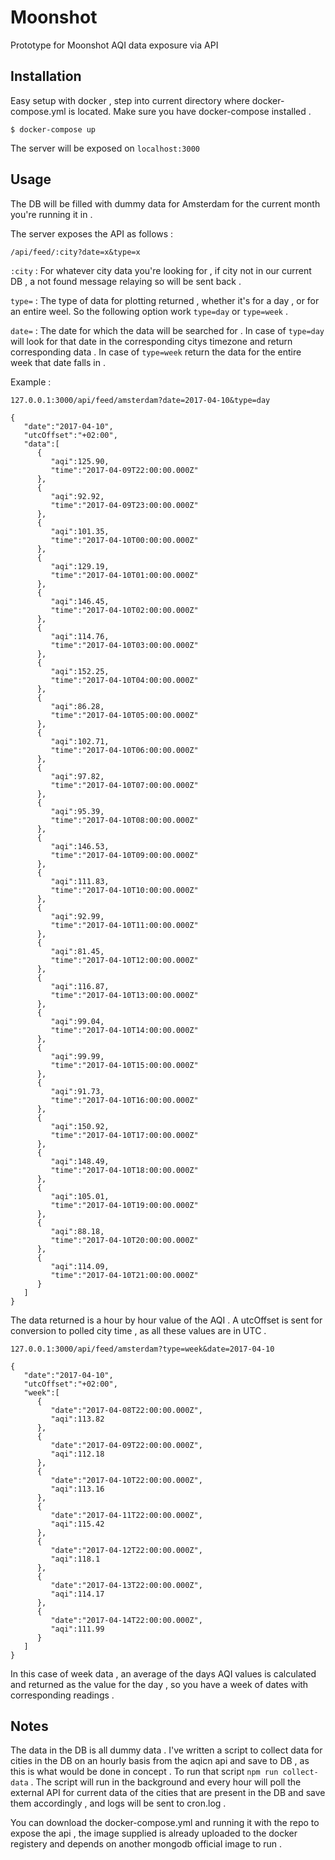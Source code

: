 # Moonshot
Prototype for Moonshot AQI data exposure via API

## Installation

Easy setup with docker , step into current directory where docker-compose.yml is located. 
Make sure you have docker-compose installed .

```
$ docker-compose up
```
The server will be exposed on `localhost:3000`

## Usage

The DB will be filled with dummy data for Amsterdam for the current month you're running it in .

The server exposes the API as follows :

```
/api/feed/:city?date=x&type=x
```
`:city` : For whatever city data you're looking for , if city not in our current DB , a not found message relaying so will be sent back .

`type=` : The type of data for plotting returned , whether it's for a day , or for an entire weel. So the following option work `type=day` or `type=week` .

`date=` : The date for which the data will be searched for . In case of `type=day` will look for that date in the corresponding citys timezone and return corresponding data . In case of `type=week` return the data for the entire week that date falls in .

Example :

```
127.0.0.1:3000/api/feed/amsterdam?date=2017-04-10&type=day
```

```
{  
   "date":"2017-04-10",
   "utcOffset":"+02:00",
   "data":[  
      {  
         "aqi":125.90,
         "time":"2017-04-09T22:00:00.000Z"
      },
      {  
         "aqi":92.92,
         "time":"2017-04-09T23:00:00.000Z"
      },
      {  
         "aqi":101.35,
         "time":"2017-04-10T00:00:00.000Z"
      },
      {  
         "aqi":129.19,
         "time":"2017-04-10T01:00:00.000Z"
      },
      {  
         "aqi":146.45,
         "time":"2017-04-10T02:00:00.000Z"
      },
      {  
         "aqi":114.76,
         "time":"2017-04-10T03:00:00.000Z"
      },
      {  
         "aqi":152.25,
         "time":"2017-04-10T04:00:00.000Z"
      },
      {  
         "aqi":86.28,
         "time":"2017-04-10T05:00:00.000Z"
      },
      {  
         "aqi":102.71,
         "time":"2017-04-10T06:00:00.000Z"
      },
      {  
         "aqi":97.82,
         "time":"2017-04-10T07:00:00.000Z"
      },
      {  
         "aqi":95.39,
         "time":"2017-04-10T08:00:00.000Z"
      },
      {  
         "aqi":146.53,
         "time":"2017-04-10T09:00:00.000Z"
      },
      {  
         "aqi":111.83,
         "time":"2017-04-10T10:00:00.000Z"
      },
      {  
         "aqi":92.99,
         "time":"2017-04-10T11:00:00.000Z"
      },
      {  
         "aqi":81.45,
         "time":"2017-04-10T12:00:00.000Z"
      },
      {  
         "aqi":116.87,
         "time":"2017-04-10T13:00:00.000Z"
      },
      {  
         "aqi":99.04,
         "time":"2017-04-10T14:00:00.000Z"
      },
      {  
         "aqi":99.99,
         "time":"2017-04-10T15:00:00.000Z"
      },
      {  
         "aqi":91.73,
         "time":"2017-04-10T16:00:00.000Z"
      },
      {  
         "aqi":150.92,
         "time":"2017-04-10T17:00:00.000Z"
      },
      {  
         "aqi":148.49,
         "time":"2017-04-10T18:00:00.000Z"
      },
      {  
         "aqi":105.01,
         "time":"2017-04-10T19:00:00.000Z"
      },
      {  
         "aqi":88.18,
         "time":"2017-04-10T20:00:00.000Z"
      },
      {  
         "aqi":114.09,
         "time":"2017-04-10T21:00:00.000Z"
      }
   ]
}

```

The data returned is a hour by hour value of the AQI . A utcOffset is sent for conversion to polled city time , as all these values are in UTC .

```
127.0.0.1:3000/api/feed/amsterdam?type=week&date=2017-04-10
```

```
{  
   "date":"2017-04-10",
   "utcOffset":"+02:00",
   "week":[  
      {  
         "date":"2017-04-08T22:00:00.000Z",
         "aqi":113.82
      },
      {  
         "date":"2017-04-09T22:00:00.000Z",
         "aqi":112.18
      },
      {  
         "date":"2017-04-10T22:00:00.000Z",
         "aqi":113.16
      },
      {  
         "date":"2017-04-11T22:00:00.000Z",
         "aqi":115.42
      },
      {  
         "date":"2017-04-12T22:00:00.000Z",
         "aqi":118.1
      },
      {  
         "date":"2017-04-13T22:00:00.000Z",
         "aqi":114.17
      },
      {  
         "date":"2017-04-14T22:00:00.000Z",
         "aqi":111.99
      }
   ]
}
```

In this case of week data , an average of the days AQI values is calculated and returned as the value for the day , so you have a week of dates with corresponding readings .

## Notes

The data in the DB is all dummy data . I've written a script to collect data for cities in the DB on an hourly basis from the aqicn api and save to DB , as this is what would be done in concept . To run that script `npm run collect-data` . The script will run in the background and every hour will poll the external API for current data of the cities that are present in the DB and save them accordingly , and logs will be sent to cron.log .

You can download the docker-compose.yml and running it with the repo to expose the api , the image supplied is already uploaded to the docker registery and depends on another mongodb official image to run .
